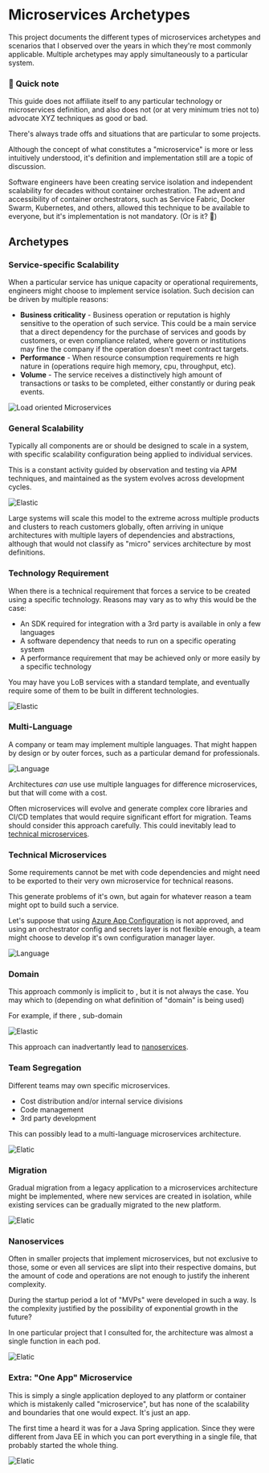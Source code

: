 # Microservices Archetypes

This project documents the different types of microservices archetypes and scenarios that I observed over the years in which they're most commonly applicable. Multiple archetypes may apply simultaneously to a particular system.

### 📓 Quick note

This guide does not affiliate itself to any particular technology or microservices definition, and also does not (or at very minimum tries not to) advocate XYZ techniques as good or bad.

There's always trade offs and situations that are particular to some projects.

Although the concept of what constitutes a "microservice" is more or less intuitively understood, it's definition and implementation still are a topic of discussion.

Software engineers have been creating service isolation and independent scalability for decades without container orchestration. The advent and accessibility of container orchestrators, such as Service Fabric, Docker Swarm, Kubernetes, and others, allowed this technique to be available to everyone, but it's implementation is not mandatory. (Or is it? 🤔)

## Archetypes

### Service-specific Scalability

When a particular service has unique capacity or operational requirements, engineers might choose to implement service isolation. Such decision can be driven by multiple reasons:

- **Business criticality** - Business operation or reputation is highly sensitive to the operation of such service. This could be a main service that a direct dependency for the purchase of services and goods by customers, or even compliance related, where govern or institutions may fine the company if the operation doesn't meet contract targets.
- **Performance** - When resource consumption requirements re high nature in (operations require high memory, cpu, throughput, etc).
- **Volume** - The service receives a distinctively high amount of transactions or tasks to be completed, either constantly or during peak events.

![Load oriented Microservices][1]

### General Scalability

Typically all components are or should be designed to scale in a system, with specific scalability configuration being applied to individual services.

This is a constant activity guided by observation and testing via APM techniques, and maintained as the system evolves across development cycles.

![Elastic][2]

Large systems will scale this model to the extreme across multiple products and clusters to reach customers globally, often arriving in unique architectures with multiple layers of dependencies and abstractions, although that would not classify as "micro" services architecture by most definitions.


### Technology Requirement 

When there is a technical requirement that forces a service to be created using a specific technology. Reasons may vary as to why this would be the case:

- An SDK required for integration with a 3rd party is available in only a few languages
- A software dependency that needs to run on a specific operating system
- A performance requirement that may be achieved only or more easily by a specific technology

You may have you LoB services with a standard template, and eventually require some of them to be built in different technologies.

![Elastic][6]


### Multi-Language

A company or team may implement multiple languages. That might happen by design or by outer forces, such as a particular demand for professionals.

![Language][7]

Architectures _can_ use use multiple languages for difference microservices, but that will come with a cost.

Often microservices will evolve and generate complex core libraries and CI/CD templates that would require significant effort for migration. Teams should consider this approach carefully. This could inevitably lead to [technical microservices](#technical-microservices).


### Technical Microservices

Some requirements cannot be met with code dependencies and might need to be exported to their very own microservice for technical reasons.

This generate problems of it's own, but again for whatever reason a team might opt to build such a service.

Let's suppose that using [Azure App Configuration](https://azure.microsoft.com/en-us/services/app-configuration/) is not approved, and using an orchestrator config and secrets layer is not flexible enough, a team might choose to develop it's own configuration manager layer.

![Language][8]

### Domain

This approach commonly is implicit to , but it is not always the case. You may which to (depending on what definition of "domain" is being used)

For example, if there , sub-domain


![Elastic][3]

This approach can inadvertantly lead to [nanoservices](#nanoservices).

### Team Segregation

Different teams may own specific microservices.
- Cost distribution and/or internal service divisions
- Code management
- 3rd party development

This can possibly lead to a multi-language microservices architecture.

![Elatic][4]

### Migration

Gradual migration from a legacy application to a microservices architecture might be implemented, where new services are created in isolation, while existing services can be gradually migrated to the new platform.

![Elatic][5]

### Nanoservices

Often in smaller projects that implement microservices, but not exclusive to those, some or even all services are slipt into their respective domains, but the amount of code and operations are not enough to justify the inherent complexity.

During the startup period a lot of "MVPs" were developed in such a way. Is the complexity justified by the possibility of exponential growth in the future?

In one particular project that I consulted for, the architecture was almost a single function in each pod.

![Elatic][9]

### Extra: "One App" Microservice

This is simply a single application deployed to any platform or container which is mistakenly called "microservice", but has none of the scalability and boundaries that one would expect. It's just an app.

The first time a heard it was for a Java Spring application. Since they were different from Java EE in which you can port everything in a single file, that probably started the whole thing.

![Elatic][10]




[1]: assets/load.png
[2]: assets/elastic.png
[3]: assets/domain.png
[4]: assets/team.png
[5]: assets/migration.png
[6]: assets/tech.png
[7]: assets/language.png
[8]: assets/config.png
[9]: assets/nano.png
[10]: assets/app.png